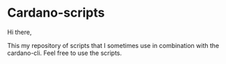 # Cardano-scripts
Hi there,

This my repository of scripts that I sometimes use in combination with the cardano-cli. Feel free to use the scripts.
